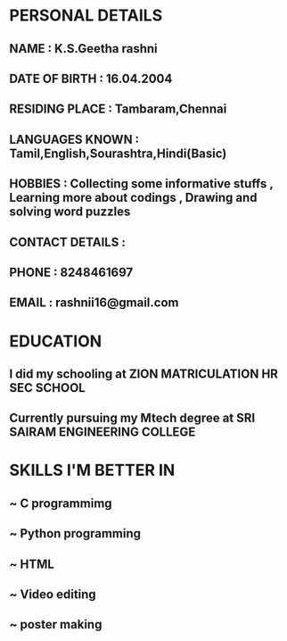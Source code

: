 <h1>PERSONAL DETAILS</h1>
<h2>NAME : K.S.Geetha rashni</h2>
<h2>DATE OF BIRTH : 16.04.2004</h2>
<h2>RESIDING PLACE : Tambaram,Chennai</h2>
<h2>LANGUAGES KNOWN : Tamil,English,Sourashtra,Hindi(Basic)</h2>
<h2>HOBBIES : Collecting some informative stuffs , Learning more about codings , Drawing and solving word puzzles</h2>
<h2>CONTACT DETAILS :</h2>
<h2>PHONE : 8248461697</h2>
<h2>EMAIL : rashnii16@gmail.com</h2>  


 <h1>EDUCATION</h1>
 <h2>I did my schooling at ZION MATRICULATION HR SEC SCHOOL</h2>
 <h2>Currently pursuing my Mtech degree at SRI SAIRAM ENGINEERING COLLEGE</h2>


 <h1>SKILLS I'M BETTER IN</h1>
 <h2>~ C programmimg</h2>
 <h2>~ Python programming</h2>
 <h2>~ HTML</h2>
 <h2>~ Video editing</h2>
 <h2>~ poster making</h2> 
